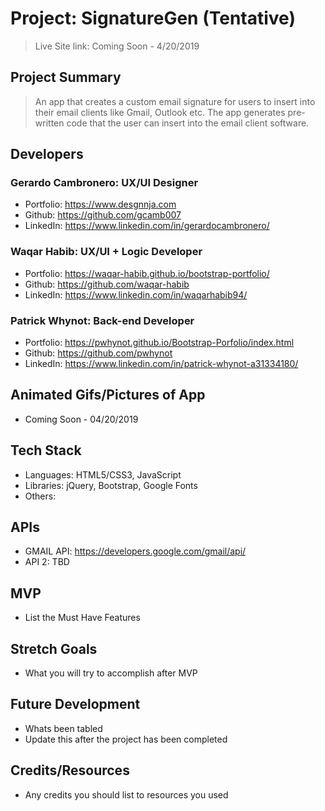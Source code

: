 # Project: SignatureGen (Tentative)

> Live Site link: Coming Soon - 4/20/2019

## Project Summary

> An app that creates a custom email signature for users to insert into their email clients like Gmail, Outlook etc. The app generates pre-written code that the user can insert into the email client software. 

## Developers

### Gerardo Cambronero: UX/UI Designer
  - Portfolio: https://www.desgnnja.com
  - Github: https://github.com/gcamb007
  - LinkedIn: https://www.linkedin.com/in/gerardocambronero/
### Waqar Habib: UX/UI + Logic Developer
  - Portfolio: https://waqar-habib.github.io/bootstrap-portfolio/
  - Github: https://github.com/waqar-habib
  - LinkedIn: https://www.linkedin.com/in/waqarhabib94/
### Patrick Whynot: Back-end Developer
  - Portfolio: https://pwhynot.github.io/Bootstrap-Porfolio/index.html
  - Github: https://github.com/pwhynot
  - LinkedIn: https://www.linkedin.com/in/patrick-whynot-a31334180/

## Animated Gifs/Pictures of App

- Coming Soon - 04/20/2019

## Tech Stack

- Languages: HTML5/CSS3, JavaScript
- Libraries: jQuery, Bootstrap, Google Fonts
- Others: 

## APIs

- GMAIL API: https://developers.google.com/gmail/api/
- API 2: TBD

## MVP

- List the Must Have Features

## Stretch Goals

- What you will try to accomplish after MVP

## Future Development

- Whats been tabled
- Update this after the project has been completed

## Credits/Resources

- Any credits you should list to resources you used
